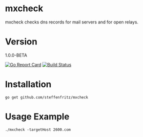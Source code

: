 # mxcheck

mxcheck checks dns records for mail servers and for open relays.

# Version

1.0.0-BETA

[![Go Report Card](https://goreportcard.com/badge/github.com/steffenfritz/mxcheck)](https://goreportcard.com/report/github.com/steffenfritz/mxcheck) [![Build Status](https://travis-ci.org/steffenfritz/mxcheck.svg?branch=master)](https://travis-ci.org/steffenfritz/mxcheck)


# Installation

    go get github.com/steffenfritz/mxcheck

# Usage Example

    ./mxcheck -targetHost 2600.com
